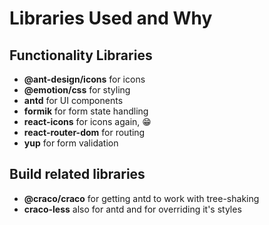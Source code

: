 # Libraries Used and Why

## Functionality Libraries

- **@ant-design/icons** for icons
- **@emotion/css** for styling
- **antd** for UI components
- **formik** for form state handling
- **react-icons** for icons again, 😁
- **react-router-dom** for routing
- **yup** for form validation

## Build related libraries

- **@craco/craco** for getting antd to work with tree-shaking
- **craco-less** also for antd and for overriding it's styles
